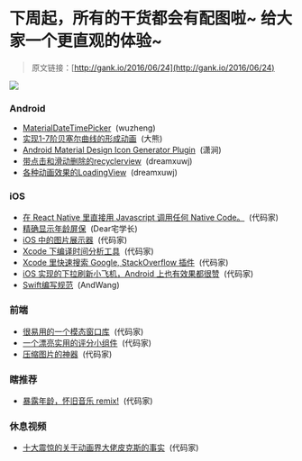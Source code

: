 # 下周起，所有的干货都会有配图啦~ 给大家一个更直观的体验~

> 原文链接：[http://gank.io/2016/06/24](http://gank.io/2016/06/24)

![](http://ww1.sinaimg.cn/large/610dc034jw1f566a296rpj20lc0sggoj.jpg)

### Android

* [MaterialDateTimePicker](https://github.com/wdullaer/MaterialDateTimePicker) &nbsp;(wuzheng)
* [实现1-7阶贝塞尔曲线的形成动画](https://github.com/venshine/BezierMaker) &nbsp;(大熊)
* [Android Material Design Icon Generator Plugin](https://github.com/konifar/android-material-design-icon-generator-plugin) &nbsp;(潇涧)
* [带点击和滑动删除的recyclerview](https://github.com/nikhilpanju/RecyclerViewEnhanced) &nbsp;(dreamxuwj)
* [各种动画效果的LoadingView](https://github.com/ldoublem/LoadingView) &nbsp;(dreamxuwj)

### iOS

* [在 React Native 里直接用 Javascript 调用任何 Native Code。](https://github.com/wix/react-native-invoke) &nbsp;(代码家)
* [精确显示年龄屏保](https://github.com/soffes/Motivation) &nbsp;(Dear宅学长)
* [iOS 中的图片展示器](https://github.com/mwaterfall/MWPhotoBrowser) &nbsp;(代码家)
* [Xcode 下编译时间分析工具](https://github.com/RobertGummesson/BuildTimeAnalyzer-for-Xcode) &nbsp;(代码家)
* [Xcode 里快速搜索 Google, StackOverflow 插件](https://github.com/skyline75489/Xcode-Search) &nbsp;(代码家)
* [iOS 实现的下拉刷新小飞机，Android 上也有效果都很赞](https://github.com/fruitcoder/ReplaceAnimation) &nbsp;(代码家)
* [Swift编写规范](https://github.com/linkedin/swift-style-guide) &nbsp;(AndWang)

### 前端

* [很易用的一个模态窗口库](https://github.com/humaan/Modaal) &nbsp;(代码家)
* [一个漂亮实用的评分小组件](http://lunarlogic.github.io/starability/) &nbsp;(代码家)
* [压缩图片的神器](http://nullice.com/limitPNG/) &nbsp;(代码家)

### 瞎推荐

* [暴露年龄，怀旧音乐 remix!](http://www.bilibili.com/topic/v2/1318.html) &nbsp;(代码家)

### 休息视频

* [十大震惊的关于动画界大佬皮克斯的事实](http://www.bilibili.com/video/av5063073/) &nbsp;(代码家)

